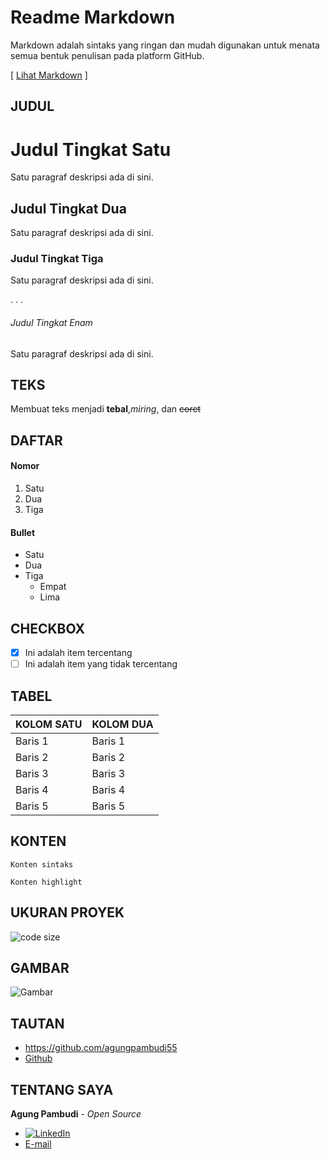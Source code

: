 # Readme Markdown
Markdown adalah sintaks yang ringan dan mudah digunakan untuk menata semua bentuk penulisan pada platform GitHub.

[ [Lihat Markdown](https://github.com/agungpambudi55/readme-markdown/raw/master/README.md) ]

## JUDUL

# Judul Tingkat Satu
Satu paragraf deskripsi ada di sini.

## Judul Tingkat Dua
Satu paragraf deskripsi ada di sini.

### Judul Tingkat Tiga
Satu paragraf deskripsi ada di sini.

. . .

###### Judul Tingkat Enam
Satu paragraf deskripsi ada di sini.

## TEKS
Membuat teks menjadi **tebal**,*miring*, dan ~~coret~~

## DAFTAR
#### Nomor
1. Satu
2. Dua
3. Tiga

#### Bullet
* Satu
* Dua
* Tiga
  * Empat
  * Lima

## CHECKBOX
- [x] Ini adalah item tercentang
- [ ] Ini adalah item yang tidak tercentang

## TABEL
KOLOM SATU|KOLOM DUA|
----------|---------|
Baris 1   |Baris 1  |
Baris 2   |Baris 2  |
Baris 3   |Baris 3  |
Baris 4   |Baris 4  |
Baris 5   |Baris 5  |

## KONTEN
```
Konten sintaks
```

`
Konten highlight
`

## UKURAN PROYEK
![code size][codesize-url]

## GAMBAR  
![Gambar][gambar-url]

## TAUTAN
* https://github.com/agungpambudi55
* [Github](https://github.com/agungpambudi55)

## TENTANG SAYA
**Agung Pambudi** - *Open Source*
* [![LinkedIn][linkedin-shield]][linkedin-url]
* [E-mail](mailto:agung.pambudi5595@gmail.com)

<!-- MARKDOWN LINKS -->
[codesize-url]: https://img.shields.io/github/languages/code-size/agungpambudi55/FLoWRTOS-on-iMX6SX
[gambar-url]: https://github.githubassets.com/images/modules/open_graph/github-octocat.png
[linkedin-shield]: https://img.shields.io/badge/-LinkedIn-black.svg?style=flat-square&logo=linkedin&colorB=555
[linkedin-url]: https://id.linkedin.com/in/agungpambudi55/
